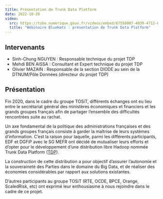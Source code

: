 ```yaml
---
title: Présentation de Trunk Data Platform
date: 2022-10-28
video:
  src: https://tube.numerique.gouv.fr/videos/embed/67558007-4039-4712-8c7c-cb405040e929
  title: "Wébinaire BlueHats : présentation de Trunk Data Platform"
---
```


## Intervenants

- Sinh-Chung NGUYEN : Responsable technique du projet TDP
- Mehdi BEN AISSA : Consultant et Expert technique du projet TDP
- Olivier MAZAIN : Responsable de la section DIODE au sein de la DTNUM/Pôle Données (directeur du projet TDP)

## Présentation

Fin 2020, dans le cadre du groupe TOSiT, différents échanges ont eu lieu entre le secrétariat général des ministères économiques et financiers et les grands groupes français afin de partager l’ensemble des difficultés rencontrées suite au rachat.

Un axe fondamental de la politique des administrations françaises et des grands groupes français consiste à garder la maîtrise de leurs systèmes d’information. C’est la raison pour laquelle, parmi les différents participants, EDF et DGFiP avec le SG MEFR ont décidé de mutualiser leurs efforts et d’opter pour le développement d’une distribution libre Hadoop nommée Trunk Data Platform ([TDP](https://github.com/TOSIT-IO/TDP)).

La construction de cette distribution a pour objectif d’assurer l’autonomie et la souveraineté des Parties dans le domaine du Big Data, et de réaliser des économies considérables par rapport aux solutions existantes.

D’autres participants au groupe TOSiT (RTE, OCDE, BPCE, Orange, ScaledRisk, etc) ont exprimé leur enthousiasme à nous rejoindre dans le cadre de ce projet.
